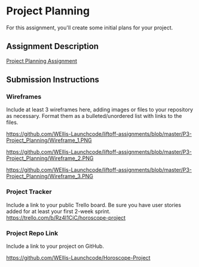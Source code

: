 # Project Planning
For this assignment, you'll create some initial plans for your project.

## Assignment Description
[Project Planning Assignment](https://education.launchcode.org/liftoff/modules/assignments/project-planning)

## Submission Instructions

### Wireframes

Include at least 3 wireframes here, adding images or files to your repository as necessary. Format them as a bulleted/unordered list with links to the files.

https://github.com/WEllis-Launchcode/liftoff-assignments/blob/master/P3-Project_Planning/Wireframe_1.PNG

https://github.com/WEllis-Launchcode/liftoff-assignments/blob/master/P3-Project_Planning/Wireframe_2.PNG

https://github.com/WEllis-Launchcode/liftoff-assignments/blob/master/P3-Project_Planning/Wireframe_3.PNG

### Project Tracker

Include a link to your public Trello board. Be sure you have user stories added for at least your first 2-week sprint.
https://trello.com/b/Rz4I1CiC/horoscope-project

### Project Repo Link

Include a link to your project on GitHub.

https://github.com/WEllis-Launchcode/Horoscope-Project
